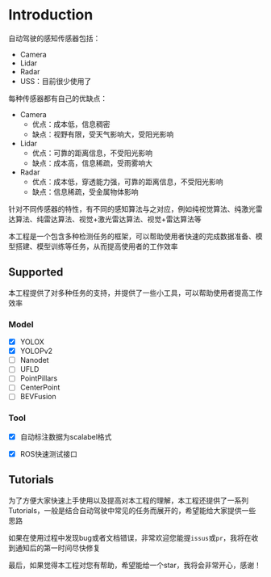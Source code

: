 # Introduction

自动驾驶的感知传感器包括：
* Camera
* Lidar
* Radar
* USS：目前很少使用了

每种传感器都有自己的优缺点：
* Camera
    * 优点：成本低，信息稠密
    * 缺点：视野有限，受天气影响大，受阳光影响
* Lidar
    * 优点：可靠的距离信息，不受阳光影响
    * 缺点：成本高，信息稀疏，受雨雾响大
* Radar
    * 优点：成本低，穿透能力强，可靠的距离信息，不受阳光影响
    * 缺点：信息稀疏，受金属物体影响

针对不同传感器的特性，有不同的感知算法与之对应，例如纯视觉算法、纯激光雷达算法、纯雷达算法、视觉+激光雷达算法、视觉+雷达算法等

本工程是一个包含多种检测任务的框架，可以帮助使用者快速的完成数据准备、模型搭建、模型训练等任务，从而提高使用者的工作效率

## Supported
本工程提供了对多种任务的支持，并提供了一些小工具，可以帮助使用者提高工作效率

### Model

- [x] YOLOX
- [x] YOLOPv2
- [ ] Nanodet
- [ ] UFLD
- [ ] PointPillars
- [ ] CenterPoint
- [ ] BEVFusion

### Tool

- [x] 自动标注数据为scalabel格式
- [x] ROS快速测试接口


## Tutorials

为了方便大家快速上手使用以及提高对本工程的理解，本工程还提供了一系列Tutorials，一般是结合自动驾驶中常见的任务而展开的，希望能给大家提供一些思路

如果在使用过程中发现bug或者文档错误，非常欢迎您能提`issus`或`pr`，我将在收到通知后的第一时间尽快修复

最后，如果觉得本工程对您有帮助，希望能给一个star，我将会非常开心，感谢！
